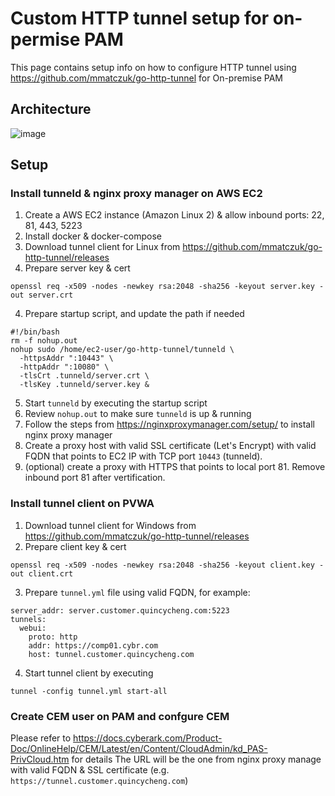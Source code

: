# Custom HTTP tunnel setup for on-permise PAM

This page contains setup info on how to configure HTTP tunnel using https://github.com/mmatczuk/go-http-tunnel for On-premise PAM

## Architecture

![image](https://user-images.githubusercontent.com/4685314/174011178-0780d6e4-a820-4ffd-b0e7-4fc0f6f9d5e4.png)


## Setup

### Install tunneld & nginx proxy manager on AWS EC2
1. Create a AWS EC2 instance (Amazon Linux 2) & allow inbound ports: 22, 81, 443, 5223
2. Install docker & docker-compose
3. Download tunnel client for Linux from https://github.com/mmatczuk/go-http-tunnel/releases
4. Prepare server key & cert
```
openssl req -x509 -nodes -newkey rsa:2048 -sha256 -keyout server.key -out server.crt
```
4. Prepare startup script, and update the path if needed
```
#!/bin/bash
rm -f nohup.out
nohup sudo /home/ec2-user/go-http-tunnel/tunneld \
  -httpsAddr ":10443" \
  -httpAddr ":10080" \
  -tlsCrt .tunneld/server.crt \
  -tlsKey .tunneld/server.key &
```
5. Start `tunneld` by executing the startup script
6. Review `nohup.out` to make sure `tunneld` is up & running
7. Follow the steps from https://nginxproxymanager.com/setup/ to install nginx proxy manager 
8. Create a proxy host with valid SSL certificate (Let's Encrypt) with valid FQDN that points to EC2 IP with TCP port `10443` (tunneld).  
9. (optional) create a proxy with HTTPS that points to local port 81.   Remove inbound port 81 after vertification. 

### Install tunnel client on PVWA

1. Download tunnel client for Windows from https://github.com/mmatczuk/go-http-tunnel/releases
2. Prepare client key & cert
```
openssl req -x509 -nodes -newkey rsa:2048 -sha256 -keyout client.key -out client.crt
```
3. Prepare `tunnel.yml` file using valid FQDN, for example:
```
server_addr: server.customer.quincycheng.com:5223
tunnels:
  webui:
    proto: http
    addr: https://comp01.cybr.com
    host: tunnel.customer.quincycheng.com
```
4. Start tunnel client by executing
```
tunnel -config tunnel.yml start-all
```

### Create CEM user on PAM and confgure CEM
Please refer to https://docs.cyberark.com/Product-Doc/OnlineHelp/CEM/Latest/en/Content/CloudAdmin/kd_PAS-PrivCloud.htm for details
The URL will be the one from nginx proxy manage with valid FQDN & SSL certificate (e.g. `https://tunnel.customer.quincycheng.com`)
